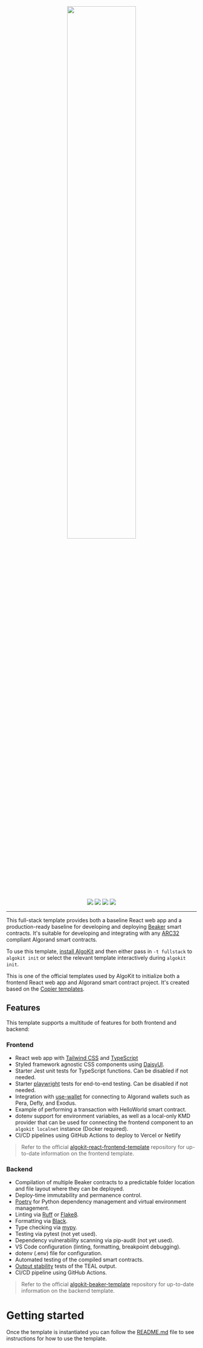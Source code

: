<div align="center">
<a href="https://github.com/algorandfoundation/algokit-fullstack-template"><img src="https://bafybeifu5ylrwvila2jihipfseirzpc5yy7p7l5y2nrjeysajl6aq5np3i.ipfs.nftstorage.link/" width=60%></a>
</div>

<p align="center">
    <a target="_blank" href="https://github.com/algorandfoundation/algokit-cli"><img src="https://img.shields.io/badge/docs-repository-00dc94?logo=github&style=flat.svg" /></a>
    <a target="_blank" href="https://developer.algorand.org/algokit/"><img src="https://img.shields.io/badge/learn-AlgoKit-00dc94?logo=algorand&mac=flat.svg" /></a>
    <a target="_blank" href="https://github.com/algorandfoundation/algokit-fullstack-template"><img src="https://img.shields.io/github/stars/algorandfoundation/algokit-fullstack-template?color=00dc94&logo=star&style=flat" /></a>
    <a target="_blank" href="https://developer.algorand.org/algokit/"><img  src="https://api.visitorbadge.io/api/visitors?path=algorandfoundation%2Falgokit-fullstack-template&countColor=%2300dc94&style=flat" /></a>
</p>

---

This full-stack template provides both a baseline React web app and a production-ready baseline for developing and deploying [Beaker](https://github.com/algorand-devrel/beaker) smart contracts. It's suitable for developing and integrating with any [ARC32](https://github.com/algorandfoundation/ARCs/blob/main/ARCs/arc-0032.md) compliant Algorand smart contracts.

To use this template, [install AlgoKit](https://github.com/algorandfoundation/algokit-cli#readme) and then either pass in `-t fullstack` to `algokit init` or select the relevant template interactively during `algokit init`.

This is one of the official templates used by AlgoKit to initialize both a frontend React web app and Algorand smart contract project. It's created based on the [Copier templates](https://copier.readthedocs.io/en/stable/).

## Features

This template supports a multitude of features for both frontend and backend:

### Frontend

- React web app with [Tailwind CSS](https://tailwindcss.com/) and [TypeScript](https://www.typescriptlang.org/)
- Styled framework agnostic CSS components using [DaisyUI](https://daisyui.com/).
- Starter Jest unit tests for TypeScript functions. Can be disabled if not needed.
- Starter [playwright](https://playwright.dev/) tests for end-to-end testing. Can be disabled if not needed.
- Integration with [use-wallet](https://github.com/txnlab/use-wallet) for connecting to Algorand wallets such as Pera, Defly, and Exodus.
- Example of performing a transaction with HelloWorld smart contract.
- dotenv support for environment variables, as well as a local-only KMD provider that can be used for connecting the frontend component to an `algokit localnet` instance (Docker required).
- CI/CD pipelines using GitHub Actions to deploy to Vercel or Netlify

> Refer to the official [algokit-react-frontend-template](https://github.com/algorandfoundation/algokit-react-frontend-template) repository for up-to-date information on the frontend template.

### Backend

- Compilation of multiple Beaker contracts to a predictable folder location and file layout where they can be deployed.
- Deploy-time immutability and permanence control.
- [Poetry](https://python-poetry.org/) for Python dependency management and virtual environment management.
- Linting via [Ruff](https://github.com/charliermarsh/ruff) or [Flake8](https://flake8.pycqa.org/en/latest/).
- Formatting via [Black](https://github.com/psf/black).
- Type checking via [mypy](https://mypy-lang.org/).
- Testing via pytest (not yet used).
- Dependency vulnerability scanning via pip-audit (not yet used).
- VS Code configuration (linting, formatting, breakpoint debugging).
- dotenv (.env) file for configuration.
- Automated testing of the compiled smart contracts.
- [Output stability](https://github.com/algorandfoundation/algokit-cli/blob/main/docs/articles/output_stability.md) tests of the TEAL output.
- CI/CD pipeline using GitHub Actions.

> Refer to the official [algokit-beaker-template](https://github.com/algorandfoundation/algokit-beaker-default-template) repository for up-to-date information on the backend template.

# Getting started

Once the template is instantiated you can follow the [README.md](template_content/README.md.jinja) file to see instructions for how to use the template.
